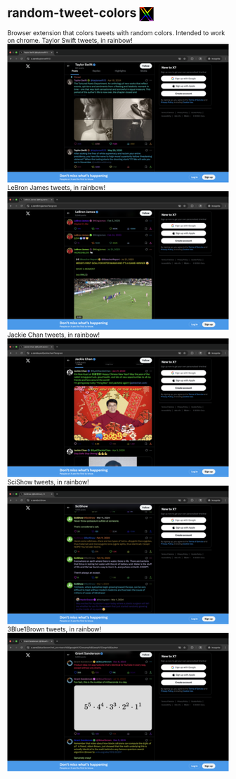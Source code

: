 # random-tweet-colors <img src="/icon32.png" style="vertical-align: middle">
Browser extension that colors tweets with random colors. Intended to work on chrome.
Taylor Swift tweets, in rainbow! 
![Taylor Swift tweets in random colors](/extension_1.png)
LeBron James tweets, in rainbow!
![LeBron James tweets in random colors](/extension_2.png)
Jackie Chan tweets, in rainbow!
![Jackie Chan tweets in random colors](/extension_3.png)
SciShow tweets, in rainbow!
![SciShow tweets in random colors](/extension_4.png)
3Blue1Brown tweets, in rainbow!
![3Blue1Brown tweets in random colors](/extension_5.png)
